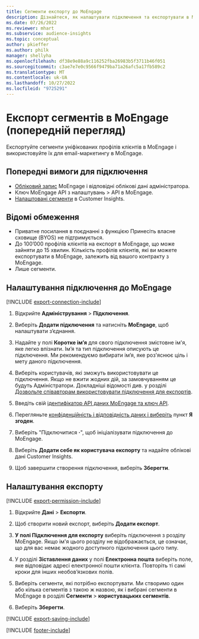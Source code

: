 ```yaml
---
title: Сегменти експорту до MoEngage
description: Дізнайтеся, як налаштувати підключення та експортувати в MoEngage.
ms.date: 07/26/2022
ms.reviewer: mhart
ms.subservice: audience-insights
ms.topic: conceptual
author: pkieffer
ms.author: philk
manager: shellyha
ms.openlocfilehash: df38e9e88a9c116252fba26983b5f3711b46f051
ms.sourcegitcommit: c3ae7e7e0c9566f9479ba71a26afc5a17fb589c2
ms.translationtype: MT
ms.contentlocale: uk-UA
ms.lasthandoff: 10/27/2022
ms.locfileid: "9725291"
---
```

# <a name="export-segments-to-moengage-preview"></a>Експорт сегментів в MoEngage (попередній перегляд)

Експортуйте сегменти уніфікованих профілів клієнтів в MoEngage і використовуйте їх для email-маркетингу в MoEngage.

## <a name="prerequisites-for-a-connection"></a>Попередні вимоги для підключення

- [Обліковий запис](https://www.moengage.com/) MoEngage і відповідні облікові дані адміністратора.
- Ключ MoEngage API з налаштувань > API в MoEngage.
- [Налаштовані сегменти](segments.md) в Customer Insights.

## <a name="known-limitations"></a>Відомі обмеження

- Приватне посилання в поєднанні з функцією Принесіть власне сховище (BYOS) не підтримується.
- До 100’000 профілів клієнтів на експорт в MoEngage, що може зайняти до 15 хвилин. Кількість профілів клієнтів, які ви можете експортувати в MoEngage, залежить від вашого контракту з MoEngage.
- Лише сегменти.

## <a name="set-up-connection-to-moengage"></a>Налаштування підключення до MoEngage

[!INCLUDE [export-connection-include](includes/export-connection-admn.md)]

1. Відкрийте **Адміністрування** > **Підключення**.

1. Виберіть **Додати підключення** та натисніть **MoEngage**, щоб налаштувати з’єднання.

1. Надайте у полі **Коротке ім’я** для свого підключення змістовне ім'я, яке легко впізнати. Ім’я та тип підключення описують це підключення. Ми рекомендуємо вибирати ім’я, яке роз'яснює ціль і мету даного підключення.

1. Виберіть користувачів, які зможуть використовувати це підключення. Якщо не вжити жодних дій, за замовчуванням це будуть Адміністратори. Докладніші відомості див. у розділі [Дозвольте співавторам використовувати підключення для експортів](connections.md#allow-contributors-to-use-a-connection-for-exports).

1. Введіть свій [ідентифікатор API даних MoEngage та ключ API](https://developers.moengage.com/hc/articles/4404674776724-Overview#:~:text=Navigate%20to%20Settings%20%3E%20APIs%20%3E%20DATA,ID%20Password%20%2D%20DATA%20API%20KEY).

1. Перегляньте [конфіденційність і відповідність даних і виберіть](connections.md#data-privacy-and-compliance) пункт **Я згоден**.

1. Виберіть "Підключитися **·**", щоб ініціалізувати підключення до MoEngage.

1. Виберіть **Додати себе як користувача експорту** та надайте облікові дані Customer Insights.

1. Щоб завершити створення підключення, виберіть **Зберегти**.

## <a name="configure-an-export"></a>Налаштування експорту

[!INCLUDE [export-permission-include](includes/export-permission.md)]

1. Відкрийте **Дані** > **Експорти**.

1. Щоб створити новий експорт, виберіть **Додати експорт**.

1. **У полі Підключення для експорту** виберіть підключення з розділу MoEngage. Якщо ім'я цього розділу не відображається, це означає, що для вас немає жодного доступного підключення цього типу.

1. У розділі **Зіставлення даних** у полі **Електронна пошта** виберіть поле, яке відповідає адресі електронної пошти клієнта. Повторіть ті самі кроки для інших необов’язкових полів.

1. Виберіть сегменти, які потрібно експортувати. Ми створимо один або кілька сегментів з такою ж назвою, як і вибрані сегменти в MoEngage в розділі **Сегменти** > **користувацьких сегментів**.

1. Виберіть **Зберегти**.

[!INCLUDE [export-saving-include](includes/export-saving.md)]

[!INCLUDE [footer-include](includes/footer-banner.md)]
